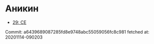 # Аникин
- [29: CE](29.md)

Commit: a6439689087285fd8e9748abc55059056fc8c981
 fetched at: 20201114-090203
